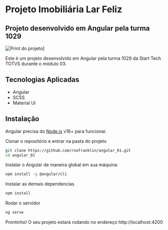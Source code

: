 # Projeto Imobiliária Lar Feliz
## Projeto desenvolvido em Angular pela turma 1029

![Print do projeto](https://i.ibb.co/5n4dtv9/Screenshot-2023-08-04-at-16-36-18.png)]

Este é um projeto desenvolvido em Angular pela turma 1029 da Start Tech TOTVS durante o módulo 03.

## Tecnologias Aplicadas
- Angular
- SCSS
- Material UI

## Instalação
Angular precisa do [Node.js](https://nodejs.org/) v16+ para funcionar.

Clonar o repositório e entrar na pasta do projeto
```sh
git clone https://github.com/roofranklin/angular_01.git
cd angular_01
```

Instalar o Angular de maneira global em sua máquina:
```sh
npm install -g @angular/cli
```

Instalar as demais dependencias
```sh
npm install
```

Rodar o servidor
```sh
ng serve
```

Prontinho! O seu projeto estará rodando no endereço http://localhost:4200